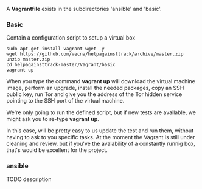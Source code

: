 
A **Vagrantfile** exists in the subdirectories 'ansible' and 'basic'. 

### Basic 

Contain a configuration script to setup a virtual box

    sudo apt-get install vagrant wget -y
    wget https://github.com/vecna/helpagainsttrack/archive/master.zip
    unzip master.zip
    cd helpagainsttrack-master/Vagrant/basic
    vagrant up

When you type the command **vagrant up** will download the virtual machine image, perform an upgrade, install the needed packages, copy an SSH public key, run Tor and give you the address of the Tor hidden service pointing to the SSH port of the virtual machine.

We're only going to run the defined script, but if new tests are available, we might ask you to re-type **vagrant up**.

In this case, will be pretty easy to us update the test and run them, without having to ask to you specific tasks. At the moment the Vagrant is still under cleaning and review, but if you've the avalability of a constantly runnig box, that's would be excellent for the project.

### ansible

TODO description
